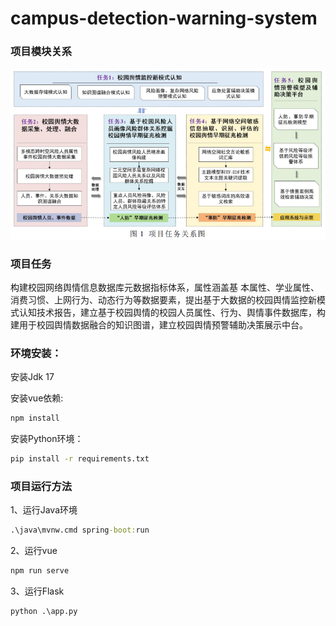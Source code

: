 # campus-detection-warning-system

### 项目模块关系

![4d8ac0b5-c380-4422-9166-16db5f148367](./images/4d8ac0b5-c380-4422-9166-16db5f148367.png)

### 项目任务

构建校园网络舆情信息数据库元数据指标体系，属性涵盖基 本属性、学业属性、消费习惯、上网行为、动态行为等数据要素，提出基于大数据的校园舆情监控新模式认知技术报告，建立基于校园舆情的校园人员属性、行为、舆情事件数据库，构建用于校园舆情数据融合的知识图谱，建立校园舆情预警辅助决策展示中台。



### 环境安装：

安装Jdk 17

安装vue依赖:

```cmd
npm install
```

安装Python环境：

```cmd
pip install -r requirements.txt
```



### 项目运行方法

1、运行Java环境

```cmd
.\java\mvnw.cmd spring-boot:run
```

2、运行vue

```cmd
npm run serve
```

3、运行Flask

```cmd
python .\app.py
```


